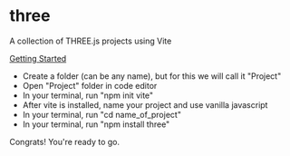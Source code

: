 # three
A collection of THREE.js projects using Vite

<u>Getting Started</u>
<ul>
  <li>Create a folder (can be any name), but for this we will call it "Project"</li>
  <li>Open "Project" folder in code editor</li>
  <li>In your terminal, run "npm init vite"</li>
  <li>After vite is installed, name your project and use vanilla javascript</li>
  <li>In your terminal, run "cd name_of_project"</li>
  <li>In your terminal, run "npm install three"</li>
</ul>

Congrats! You're ready to go.
